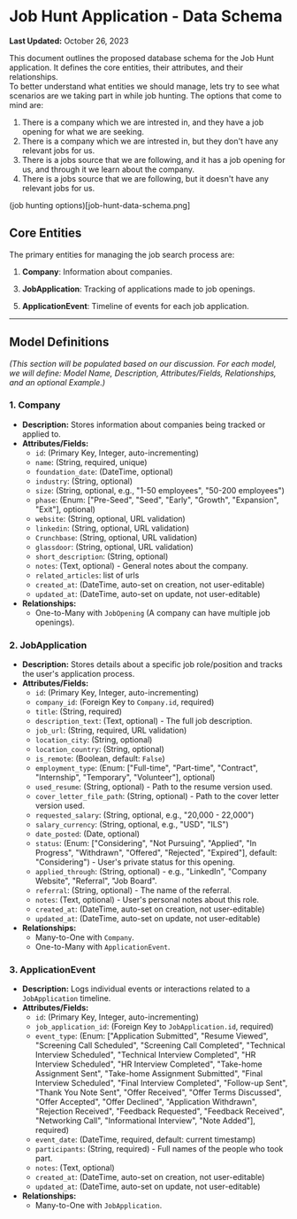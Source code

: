 # Job Hunt Application - Data Schema

**Last Updated:** October 26, 2023

This document outlines the proposed database schema for the Job Hunt application. It defines the core entities, their attributes, and their relationships.  
To better understand what entities we should manage, lets try to see what scenarios are we taking part in while job hunting. The options that come to mind are:
1. There is a company which we are intrested in, and they have a job opening for what we are seeking.
2. There is a company which we are intrested in, but they don't have any relevant jobs for us.
3. There is a jobs source that we are following, and it has a job opening for us, and through it we learn about the company.
4. There is a jobs source that we are following, but it doesn't have any relevant jobs for us.

(job hunting options)[job-hunt-data-schema.png]

## Core Entities

The primary entities for managing the job search process are:

1.  **Company**: Information about companies.
<!-- 2.  **JobOpening**: Details of specific job postings. -->
3.  **JobApplication**: Tracking of applications made to job openings.
<!-- 4.  **Contact**: Professional contacts. -->
5.  **ApplicationEvent**: Timeline of events for each job application.
<!-- 6.  **Skill** (Proposed): Skills relevant to job openings and possessed by the user.
7.  **Document** (Proposed): Storage or linkage to relevant documents like resumes and cover letters. -->

---

## Model Definitions

*(This section will be populated based on our discussion. For each model, we will define: Model Name, Description, Attributes/Fields, Relationships, and an optional Example.)*

### 1. Company

*   **Description:** Stores information about companies being tracked or applied to.
*   **Attributes/Fields:**
    *   `id`: (Primary Key, Integer, auto-incrementing)
    *   `name`: (String, required, unique)
    *   `foundation_date`: (DateTime, optional)
    *   `industry`: (String, optional)
    *   `size`: (String, optional, e.g., "1-50 employees", "50-200 employees")
    *   `phase`: (Enum: ["Pre-Seed", "Seed", "Early", "Growth", "Expansion", "Exit"], optional)
    <!-- *   `location_city`: (String, optional)
    *   `location_country`: (String, optional) -->
    *   `website`: (String, optional, URL validation)
    *   `linkedin`: (String, optional, URL validation) 
    *   `Crunchbase`: (String, optional, URL validation) 
    *   `glassdoor`: (String, optional, URL validation)
    *   `short_description`: (String, optional)
    *   `notes`: (Text, optional) - General notes about the company.
    *   `related_articles`: list of urls
    *   `created_at`: (DateTime, auto-set on creation, not user-editable)
    *   `updated_at`: (DateTime, auto-set on update, not user-editable)
*   **Relationships:**
    *   One-to-Many with `JobOpening` (A company can have multiple job openings).
    <!-- *   One-to-Many with `Contact` (Multiple contacts can be associated with one company). -->

<!-- ### 2. JobOpening

*   **Description:** Stores details about a specific job role/position.
*   **Attributes/Fields:**
    *   `id`: (Primary Key, Integer, auto-incrementing)
    *   `company_id`: (Foreign Key to `Company.id`, required)
    *   `title`: (String, required)
    *   `description_text`: (Text, optional) - The full job description.
    *   `job_url`: (String, required, URL validation)
    *   `location_city`: (String, optional)
    *   `location_country`: (String, optional)
    *   `is_remote`: (Boolean, default: `False`)
    *   `employment_type`: (Enum: ["Full-time", "Part-time", "Contract", "Internship", "Temporary", "Volunteer"], optional)
    *   `salary_min`: (Integer, optional)
    *   `salary_max`: (Integer, optional)
    *   `salary_currency`: (String, optional, e.g., "USD", "EUR")
    *   `date_posted`: (Date, optional)
    *   `date_closing`: (Date, optional)
    *   `internal_status`: (Enum: ["Tracking", "Considering", "Not Pursuing", "Expired"], default: "Tracking") - User's private status for this opening.
    *   `notes`: (Text, optional) - User's personal notes about this role.
    *   `created_at`: (DateTime, auto-set on creation, not user-editable)
    *   `updated_at`: (DateTime, auto-set on update, not user-editable)
*   **Relationships:**
    *   Many-to-One with `Company`.
    *   One-to-Many with `JobApplication` (One job opening can have one application from the user). -->

### 2. JobApplication

*   **Description:** Stores details about a specific job role/position and tracks the user's application process.
*   **Attributes/Fields:**
    *   `id`: (Primary Key, Integer, auto-incrementing)
    *   `company_id`: (Foreign Key to `Company.id`, required)
    *   `title`: (String, required)
    *   `description_text`: (Text, optional) - The full job description.
    *   `job_url`: (String, required, URL validation)
    *   `location_city`: (String, optional)
    *   `location_country`: (String, optional)
    *   `is_remote`: (Boolean, default: `False`)
    *   `employment_type`: (Enum: ["Full-time", "Part-time", "Contract", "Internship", "Temporary", "Volunteer"], optional)
    *   `used_resume`: (String, optional) - Path to the resume version used.
    *   `cover_letter_file_path`: (String, optional) - Path to the cover letter version used.
    *   `requested_salary`: (String, optional, e.g., "20,000 - 22,000")
    *   `salary_currency`: (String, optional, e.g., "USD", "ILS")
    *   `date_posted`: (Date, optional)
    *   `status`: (Enum: ["Considering", "Not Pursuing", "Applied", "In Progress", "Withdrawn", "Offered", "Rejected", "Expired"], default: "Considering") - User's private status for this opening.
    *   `applied_through`: (String, optional) - e.g., "LinkedIn", "Company Website", "Referral", "Job Board".
    *   `referral`: (String, optional) - The name of the referral.
    *   `notes`: (Text, optional) - User's personal notes about this role.
    *   `created_at`: (DateTime, auto-set on creation, not user-editable)
    *   `updated_at`: (DateTime, auto-set on update, not user-editable)
*   **Relationships:**
    *   Many-to-One with `Company`.
    *   One-to-Many with `ApplicationEvent`.

<!-- ### 4. Contact

*   **Description:** Manages professional contacts.
*   **Attributes/Fields:**
    *   `id`: (Primary Key, Integer, auto-incrementing)
    *   `first_name`: (String, required)
    *   `last_name`: (String, optional)
    *   `email`: (String, optional, unique if provided, email validation)
    *   `phone`: (String, optional)
    *   `linkedin_url`: (String, optional, URL validation)
    *   `current_company_id`: (Foreign Key to `Company.id`, optional)
    *   `current_role`: (String, optional)
    *   `notes`: (Text, optional) - How you met, conversation topics, etc.
    *   `created_at`: (DateTime, auto-set on creation, not user-editable)
    *   `updated_at`: (DateTime, auto-set on update, not user-editable)
*   **Relationships:**
    *   Many-to-One with `Company` (for current employment).
    *   (Potentially) Many-to-Many with `JobApplication` (as a referral or interviewer). -->

### 3. ApplicationEvent

*   **Description:** Logs individual events or interactions related to a `JobApplication` timeline.
*   **Attributes/Fields:**
    *   `id`: (Primary Key, Integer, auto-incrementing)
    *   `job_application_id`: (Foreign Key to `JobApplication.id`, required)
    *   `event_type`: (Enum: ["Application Submitted", "Resume Viewed", "Screening Call Scheduled", "Screening Call Completed", "Technical Interview Scheduled", "Technical Interview Completed", "HR Interview Scheduled", "HR Interview Completed", "Take-home Assignment Sent", "Take-home Assignment Submitted", "Final Interview Scheduled", "Final Interview Completed", "Follow-up Sent", "Thank You Note Sent", "Offer Received", "Offer Terms Discussed", "Offer Accepted", "Offer Declined", "Application Withdrawn", "Rejection Received", "Feedback Requested", "Feedback Received", "Networking Call", "Informational Interview", "Note Added"], required)
    *   `event_date`: (DateTime, required, default: current timestamp)
    *   `participants`: (String, required) - Full names of the people who took part.
    *   `notes`: (Text, optional)
    <!-- *   `related_contact_id`: (Foreign Key to `Contact.id`, optional) - e.g., interviewer. -->
    *   `created_at`: (DateTime, auto-set on creation, not user-editable)
    *   `updated_at`: (DateTime, auto-set on update, not user-editable)
*   **Relationships:**
    *   Many-to-One with `JobApplication`.
    <!-- *   Many-to-One with `Contact` (optional). -->
